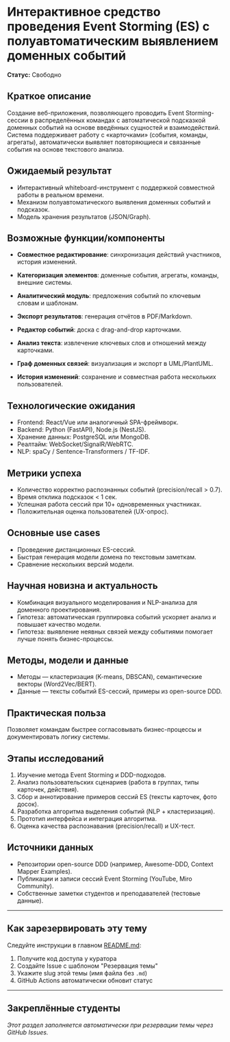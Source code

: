 # Интерактивное средство проведения Event Storming (ES) с полуавтоматическим выявлением доменных событий

**Статус:** Свободно

## Краткое описание

Создание веб-приложения, позволяющего проводить Event Storming-сессии в распределённых командах с автоматической подсказкой доменных событий на основе введённых сущностей и взаимодействий. Система поддерживает работу с «карточками» (события, команды, агрегаты), автоматически выявляет повторяющиеся и связанные события на основе текстового анализа.

## Ожидаемый результат

- Интерактивный whiteboard-инструмент с поддержкой совместной работы в реальном времени.
- Механизм полуавтоматического выявления доменных событий и подсказок.
- Модель хранения результатов (JSON/Graph).

## Возможные функции/компоненты

- **Совместное редактирование**: синхронизация действий участников, история изменений.
- **Категоризация элементов**: доменные события, агрегаты, команды, внешние системы.
- **Аналитический модуль**: предложения событий по ключевым словам и шаблонам.
- **Экспорт результатов**: генерация отчётов в PDF/Markdown.

- **Редактор событий**: доска с drag-and-drop карточками.
- **Анализ текста**: извлечение ключевых слов и отношений между карточками.
- **Граф доменных связей**: визуализация и экспорт в UML/PlantUML.
- **История изменений**: сохранение и совместная работа нескольких пользователей.

## Технологические ожидания

- Frontend: React/Vue или аналогичный SPA-фреймворк.
- Backend: Python (FastAPI), Node.js (NestJS).
- Хранение данных: PostgreSQL или MongoDB.
- Реалтайм: WebSocket/SignalR/WebRTC.
- NLP: spaCy / Sentence-Transformers / TF-IDF.

## Метрики успеха

- Количество корректно распознанных событий (precision/recall > 0.7).
- Время отклика подсказок < 1 сек.
- Успешная работа сессий при 10+ одновременных участниках.
- Положительная оценка пользователей (UX-опрос).

## Основные use cases

- Проведение дистанционных ES-сессий.
- Быстрая генерация модели домена по текстовым заметкам.
- Сравнение нескольких версий модели.

## Научная новизна и актуальность

- Комбинация визуального моделирования и NLP-анализа для доменного проектирования.
- Гипотеза: автоматическая группировка событий ускоряет анализ и повышает качество модели.
- Гипотеза: выявление неявных связей между событиями помогает лучше понять бизнес-процессы.

## Методы, модели и данные

- Методы — кластеризация (K-means, DBSCAN), семантические векторы (Word2Vec/BERT).
- Данные — тексты событий ES-сессий, примеры из open-source DDD.

## Практическая польза

Позволяет командам быстрее согласовывать бизнес-процессы и документировать логику системы.

## Этапы исследований

1. Изучение метода Event Storming и DDD-подходов.
2. Анализ пользовательских сценариев (работа в группах, типы карточек, действия).
3. Сбор и аннотирование примеров сессий ES (тексты карточек, фото досок).
4. Разработка алгоритма выделения событий (NLP + кластеризация).
5. Прототип интерфейса и интеграция алгоритма.
6. Оценка качества распознавания (precision/recall) и UX-тест.

## Источники данных

- Репозитории open-source DDD (например, Awesome-DDD, Context Mapper Examples).
- Публикации и записи сессий Event Storming (YouTube, Miro Community).
- Собственные заметки студентов и преподавателей (тестовые данные).

---

## Как зарезервировать эту тему

Следуйте инструкции в главном [README.md](../../README.md#-как-зарезервировать-тему):
1. Получите код доступа у куратора
2. Создайте Issue с шаблоном "Резервация темы"
3. Укажите slug этой темы (имя файла без `.md`)
4. GitHub Actions автоматически обновит статус

---

## Закреплённые студенты

_Этот раздел заполняется автоматически при резервации темы через GitHub Issues._

